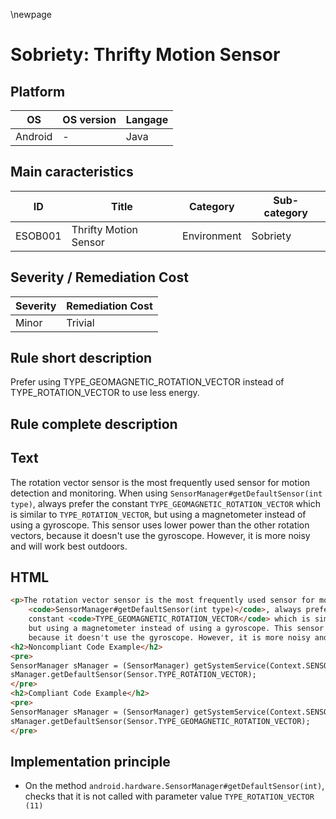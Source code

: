 \newpage

# Sobriety: Thrifty Motion Sensor

## Platform

|   OS          |  OS version  |  Langage  |
|---------------|--------------|-----------|
| Android       |      -       |  Java     |

## Main caracteristics

|   ID     | Title                 | Category    | Sub-category   |
|----------|-----------------------|-------------|----------------|
| ESOB001  | Thrifty Motion Sensor | Environment | Sobriety       |

## Severity / Remediation Cost
  
|  Severity  | Remediation Cost    |
|------------|---------------------|
| Minor      | Trivial             |

## Rule short description

Prefer using TYPE_GEOMAGNETIC_ROTATION_VECTOR instead of TYPE_ROTATION_VECTOR to use less energy.

## Rule complete description

## Text

The rotation vector sensor is the most frequently used sensor for motion detection and monitoring.
When using `SensorManager#getDefaultSensor(int type)`, always prefer the constant `TYPE_GEOMAGNETIC_ROTATION_VECTOR`
which is similar to `TYPE_ROTATION_VECTOR`, but using a magnetometer instead of using a gyroscope. This sensor uses
lower power than the other rotation vectors, because it doesn't use the gyroscope. However, it is more noisy and will
work best outdoors.

## HTML

```html
<p>The rotation vector sensor is the most frequently used sensor for motion detection and monitoring. When using
    <code>SensorManager#getDefaultSensor(int type)</code>, always prefer the
    constant <code>TYPE_GEOMAGNETIC_ROTATION_VECTOR</code> which is similar to <code>TYPE_ROTATION_VECTOR</code>,
    but using a magnetometer instead of using a gyroscope. This sensor uses lower power than the other rotation vectors,
    because it doesn't use the gyroscope. However, it is more noisy and will work best outdoors.</p>
<h2>Noncompliant Code Example</h2>
<pre>
SensorManager sManager = (SensorManager) getSystemService(Context.SENSOR_SERVICE);
sManager.getDefaultSensor(Sensor.TYPE_ROTATION_VECTOR);
</pre>
<h2>Compliant Code Example</h2>
<pre>
SensorManager sManager = (SensorManager) getSystemService(Context.SENSOR_SERVICE);
sManager.getDefaultSensor(Sensor.TYPE_GEOMAGNETIC_ROTATION_VECTOR);
</pre>
```

## Implementation principle

- On the method `android.hardware.SensorManager#getDefaultSensor(int)`, checks that it is not called with parameter
  value `TYPE_ROTATION_VECTOR (11)`
